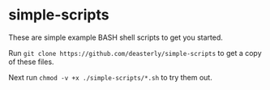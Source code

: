 # simple-scripts

These are simple example BASH shell scripts to get you started.

Run `git clone https://github.com/deasterly/simple-scripts` to get a copy of these files.

Next run `chmod -v +x ./simple-scripts/*.sh` to try them out.
